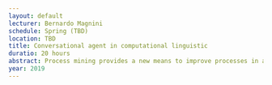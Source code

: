```yaml
---
layout: default 
lecturer: Bernardo Magnini
schedule: Spring (TBD)
location: TBD
title: Conversational agent in computational linguistic
duratio: 20 hours
abstract: Process mining provides a new means to improve processes in a variety of application domains. There are two main drivers for this new technology. On the one hand, more and more events are being recorded thus providing detailed information about the history of processes. On the other hand, in most organizations there is a need to improve process performance (e.g., reduce costs and flow time) and compliance (e.g., avoid deviations or risks). This introductory course on process mining teaches students the theoretical foundations of process mining and exposes students to real-life data sets to understand challenges related to process discovery, conformance checking, and model extension. 
year: 2019
---
```

